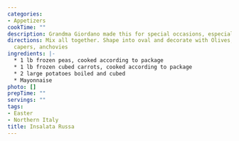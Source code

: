 ```yaml
---
categories:
- Appetizers
cookTime: ""
description: Grandma Giordano made this for special occasions, especially Easter.
directions: Mix all together. Shape into oval and decorate with Olives, gherkins,
  capers, anchovies
ingredients: |-
  * 1 lb frozen peas, cooked according to package
  * 1 lb frozen cubed carrots, cooked according to package
  * 2 large potatoes boiled and cubed
  * Mayonnaise
photo: []
prepTime: ""
servings: ""
tags:
- Easter
- Northern Italy
title: Insalata Russa
---
```

